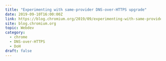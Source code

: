 ```yaml
---
title: "Experimenting with same-provider DNS-over-HTTPS upgrade"
date: 2019-09-10T16:00:00Z
link: https://blog.chromium.org/2019/09/experimenting-with-same-provider-dns.html?utm_medium=RSS&utm_source=hune
site: blog.chromium.org
topic: Webdev
category:
  - chrome
  - DNS-over-HTTPS
  - DoH
draft: false
---
```

